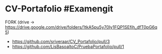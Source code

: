 ﻿# CV-Portafolio #Examengit

FORK (drive -> https://drive.google.com/drive/folders/1tkA5pu5y70Iy1FQP1SEfih_dfT0pG6q5)
- https://github.com/sriveraar/CV_Portafolio/pull/3
- https://github.com/LisBasoaltoC/PruebaPortafolio/pull/1
